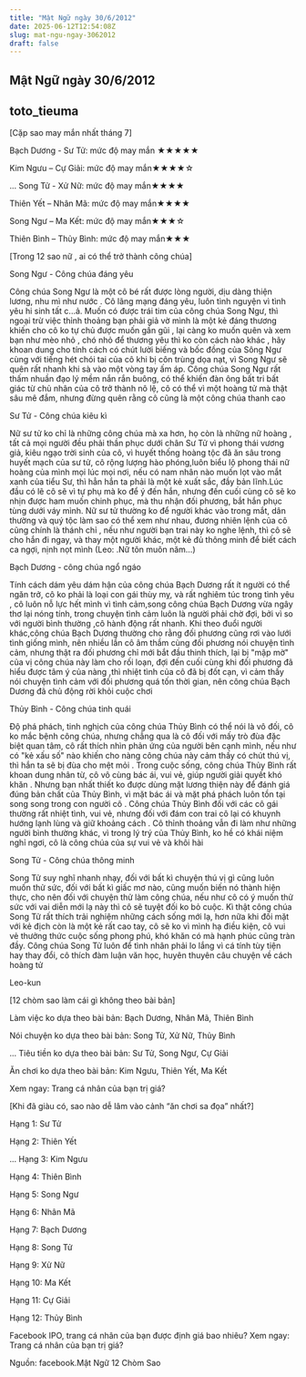 ```yaml
---
title: "Mật Ngữ ngày 30/6/2012"
date: 2025-06-12T12:54:08Z
slug: mat-ngu-ngay-3062012
draft: false
---
```


## Mật Ngữ ngày 30/6/2012

## toto_tieuma

[Cặp sao may mắn nhất tháng 7]

Bạch Dương - Sư Tử: mức độ may mắn ★★★★★

Kim Ngưu – Cự Giải: mức độ may mắn★★★★☆

... Song Tử - Xử Nữ: mức độ may mắn★★★★

Thiên Yết – Nhân Mã: mức độ may mắn★★★★

Song Ngư – Ma Kết: mức độ may mắn★★★☆

Thiên Bình – Thủy Bình: mức độ may mắn★★★
 
 
[Trong 12 sao nữ , ai có thể trở thành công chúa]

Song Ngư - Công chúa đáng yêu

Công chúa Song Ngư là một cô bé rất được lòng người, dịu dàng thiện lương, nhu mì như nước . Cô lãng mạng đáng yêu, luôn tình nguyện vì tình yêu hi sinh tất c...ả. Muốn có được trái tim của công chúa Song Ngư, thì ngoại trừ việc thỉnh thoảng bạn phải giả vờ mình là một kẻ đáng thương khiến cho cô ko tự chủ được muốn gần gũi , lại càng ko muốn quên và xem bạn như mèo nhỏ , chó nhỏ để thương yêu thì ko còn cách nào khác , hãy khoan dung cho tính cách có chút lười biếng và bốc đồng của Sông Ngư cùng với tiếng hét chói tai của cô khi bị côn trùng dọa nạt, vì Song Ngư sẽ quên rất nhanh khi sà vào một vòng tay ấm áp. Công chúa Song Ngư rất thấm nhuần đạo lý mềm nắn rắn buông, có thể khiến đàn ông bất tri bất giác từ chủ nhân của cô trở thành nô lệ, cô có thể vì một hoàng tử mà thật sâu mê đắm, nhưng đừng quên rằng cô cũng là một công chúa thanh cao


Sư Tử - Công chúa kiêu kì

Nữ sư tử ko chỉ là những công chúa mà xa hơn, họ còn là những nữ hoàng , tất cả mọi người đều phải thần phục dưới chân Sư Tử vì phong thái vương giả, kiêu ngạo trời sinh của cô, vì huyết thống hoàng tộc đã ăn sâu trong huyết mạch của sư tử, cô rộng lượng hào phóng,luôn biểu lộ phong thái nữ hoàng của mình mọi lúc mọi nơi, nếu có nam nhân nào muốn lọt vào mắt xanh của tiểu Sư, thì hẳn hắn ta phải là một kẻ xuất sắc, đầy bản lĩnh.Lúc đầu có lẽ cô sẽ vì tự phụ mà ko để ý đến hắn, nhưng đến cuối cùng cô sẽ ko nhịn được ham muốn chinh phục, mà thu nhận đối phương, bắt hắn phục tùng dưới váy mình. Nữ sư tử thường ko để người khác vào trong mắt, dân thường và quý tộc làm sao có thể xem như nhau, đương nhiên lệnh của cô cũng chính là thánh chỉ , nếu như người bạn trai này ko nghe lệnh, thì cô sẽ cho hắn đi ngay, và thay một người khác, một kẻ đủ thông minh để biết cách ca ngợi, nịnh nọt mình (Leo: .Nữ tôn muôn năm…)


Bạch Dương - công chúa ngổ ngáo

Tính cách dám yêu dám hận của công chúa Bạch Dương rất ít người có thể ngăn trở, cô ko phải là loại con gái thùy mỵ, và rất nghiêm túc trong tình yêu , cô luôn nỗ lực hết mình vì tình cảm,song công chúa Bạch Dương vừa ngây thơ lại nóng tính, trong chuyện tình cảm luôn là người phải chờ đợi, bởi vì so với người bình thường ,cô hành động rất nhanh. Khi theo đuổi người khác,công chúa Bạch Dương thường cho rằng đối phương cũng rơi vào lưới tình giống mình, nên nhiều lần cô âm thầm cùng đối phương nói chuyện tình cảm, nhưng thật ra đối phương chỉ mới bắt đầu thinh thích, lại bị "mập mờ" của vị công chúa này làm cho rối loạn, đợi đến cuối cùng khi đối phương đã hiểu được tâm ý của nàng ,thì nhiệt tình của cô đã bị đốt cạn, vì cảm thấy nói chuyện tình cảm với đối phương quá tốn thời gian, nên công chúa Bạch Dương đã chủ động rời khỏi cuộc chơi 


Thủy Bình - Công chúa tinh quái

Độ phá phách, tinh nghịch của công chúa Thủy Bình có thể nói là vô đối, cô ko mắc bệnh công chúa, nhưng chẳng qua là cô đối với mấy trò đùa đặc biệt quan tâm, cô rất thích nhìn phản ứng của người bên cạnh mình, nếu như có "kẻ xấu số" nào khiến cho nàng công chúa này cảm thấy có chút thú vị, thì hắn ta sẽ bị đùa cho mệt mỏi . Trong cuộc sống, công chúa Thủy Bình rất khoan dung nhân từ, cô vô cùng bác ái, vui vẻ, giúp người giải quyết khó khăn . Nhưng bạn nhất thiết ko được dùng mặt lương thiện này để đánh giá đúng bản chất của Thủy Bình, vì mặt bác ái và mặt phá phách luôn tồn tại song song trong con người cô . Công chúa Thủy Bình đối với các cô gái thường rất nhiệt tình, vui vẻ, nhưng đối với đám con trai cô lại có khuynh hướng lạnh lùng và giữ khoảng cách . Cô thỉnh thoảng vẫn đi làm như những người bình thường khác, vì trong lý trý của Thủy Bình, ko hề có khái niệm nghỉ ngơi, cô là công chúa của sự vui vẻ và khôi hài


Song Tử - Công chúa thông minh

Song Tử suy nghĩ nhanh nhạy, đối với bất kì chuyện thú vị gì cũng luôn muốn thử sức, đối với bất kì giấc mơ nào, cũng muốn biến nó thành hiện thực, cho nên đối với chuyện thử làm công chúa, nếu như cô có ý muốn thử sức với vai diễn mới lạ này thì cô sẽ tuyệt đối ko bỏ cuộc. Kì thật công chúa Song Tử rất thích trải nghiệm những cách sống mới lạ, hơn nữa khi đối mặt với kẻ địch còn là một kẻ rất cao tay, cô sẽ ko vì mình hạ điều kiện, cô vui vẻ thưởng thức cuộc sống phong phú, khó khăn có mà hạnh phúc cũng tràn đầy. Công chúa Song Tử luôn để tình nhân phải lo lắng vì cá tính tùy tiện hay thay đổi, cô thích đàm luận văn học, huyên thuyên câu chuyện về cách hoàng tử

Leo-kun
 
 
[12 chòm sao làm cái gì không theo bài bản]

Làm việc ko dựa theo bài bản: Bạch Dương, Nhân Mã, Thiên Bình

Nói chuyện ko dựa theo bài bản: Song Tử, Xử Nữ, Thủy Bình

... Tiêu tiền ko dựa theo bài bản: Sư Tử, Song Ngư, Cự Giải

Ăn chơi ko dựa theo bài bản: Kim Ngưu, Thiên Yết, Ma Kết

Xem ngay: Trang cá nhân của bạn trị giá?
 
 
 
 
[Khi đã giàu có, sao nào dễ lâm vào cảnh “ăn chơi sa đọa” nhất?]

Hạng 1: Sư Tử 

Hạng 2: Thiên Yết 

... Hạng 3: Kim Ngưu 

Hạng 4: Thiên Bình

Hạng 5: Song Ngư

Hạng 6: Nhân Mã 

Hạng 7: Bạch Dương 

Hạng 8: Song Tử

Hạng 9: Xử Nữ

Hạng 10: Ma Kết

Hạng 11: Cự Giải

Hạng 12: Thủy Bình

Facebook IPO, trang cá nhân của bạn được định giá bao nhiêu?
Xem ngay: Trang cá nhân của bạn trị giá?
 
 
 
Nguồn: facebook.Mật Ngữ 12 Chòm Sao